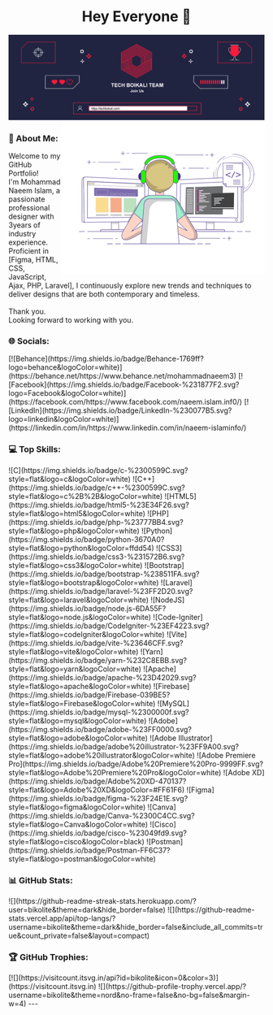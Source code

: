 <h1 align="center">Hey Everyone 👋</h1>
<div align="center"> <img src="https://github.com/bikolite/bikolite/blob/main/github-banner.jpg"> </div>
<!-- <h3 align="center">A passionate DevOps Engineer From India. I work in Corporate IT Sector and in my free time I make YouTube videos at https://www.youtube.com/@devopsshack</h3> -->
<img align="right" alt="Coding" width="400" src="https://github.com/bikolite/bikolite/blob/main/output-onlinegiftools.gif">

<h3>💫 About Me:</h3>
Welcome to my GitHub Portfolio! <br>I'm Mohammad Naeem Islam, a passionate professional designer with 3years of industry experience.<br>Proficient in [Figma, HTML, CSS, JavaScript, Ajax, PHP, Laravel], I continuously explore new trends and techniques to deliver designs that are both contemporary and timeless.<br><br>Thank you.<br>Looking forward to working with you.


<h3>🌐 Socials:</h3>
[![Behance](https://img.shields.io/badge/Behance-1769ff?logo=behance&logoColor=white)](https://behance.net/https://www.behance.net/mohammadnaeem3) [![Facebook](https://img.shields.io/badge/Facebook-%231877F2.svg?logo=Facebook&logoColor=white)](https://facebook.com/https://www.facebook.com/naeem.islam.inf0/) [![LinkedIn](https://img.shields.io/badge/LinkedIn-%230077B5.svg?logo=linkedin&logoColor=white)](https://linkedin.com/in/https://www.linkedin.com/in/naeem-islaminfo/) 

<h3>💻 Top Skills:</h3>
![C](https://img.shields.io/badge/c-%2300599C.svg?style=flat&logo=c&logoColor=white) ![C++](https://img.shields.io/badge/c++-%2300599C.svg?style=flat&logo=c%2B%2B&logoColor=white) ![HTML5](https://img.shields.io/badge/html5-%23E34F26.svg?style=flat&logo=html5&logoColor=white) ![PHP](https://img.shields.io/badge/php-%23777BB4.svg?style=flat&logo=php&logoColor=white) ![Python](https://img.shields.io/badge/python-3670A0?style=flat&logo=python&logoColor=ffdd54) ![CSS3](https://img.shields.io/badge/css3-%231572B6.svg?style=flat&logo=css3&logoColor=white) ![Bootstrap](https://img.shields.io/badge/bootstrap-%238511FA.svg?style=flat&logo=bootstrap&logoColor=white) ![Laravel](https://img.shields.io/badge/laravel-%23FF2D20.svg?style=flat&logo=laravel&logoColor=white) ![NodeJS](https://img.shields.io/badge/node.js-6DA55F?style=flat&logo=node.js&logoColor=white) ![Code-Igniter](https://img.shields.io/badge/CodeIgniter-%23EF4223.svg?style=flat&logo=codeIgniter&logoColor=white) ![Vite](https://img.shields.io/badge/vite-%23646CFF.svg?style=flat&logo=vite&logoColor=white) ![Yarn](https://img.shields.io/badge/yarn-%232C8EBB.svg?style=flat&logo=yarn&logoColor=white) ![Apache](https://img.shields.io/badge/apache-%23D42029.svg?style=flat&logo=apache&logoColor=white) ![Firebase](https://img.shields.io/badge/Firebase-039BE5?style=flat&logo=Firebase&logoColor=white) ![MySQL](https://img.shields.io/badge/mysql-%2300000f.svg?style=flat&logo=mysql&logoColor=white) ![Adobe](https://img.shields.io/badge/adobe-%23FF0000.svg?style=flat&logo=adobe&logoColor=white) ![Adobe Illustrator](https://img.shields.io/badge/adobe%20illustrator-%23FF9A00.svg?style=flat&logo=adobe%20illustrator&logoColor=white) ![Adobe Premiere Pro](https://img.shields.io/badge/Adobe%20Premiere%20Pro-9999FF.svg?style=flat&logo=Adobe%20Premiere%20Pro&logoColor=white) ![Adobe XD](https://img.shields.io/badge/Adobe%20XD-470137?style=flat&logo=Adobe%20XD&logoColor=#FF61F6) ![Figma](https://img.shields.io/badge/figma-%23F24E1E.svg?style=flat&logo=figma&logoColor=white) ![Canva](https://img.shields.io/badge/Canva-%2300C4CC.svg?style=flat&logo=Canva&logoColor=white) ![Cisco](https://img.shields.io/badge/cisco-%23049fd9.svg?style=flat&logo=cisco&logoColor=black) ![Postman](https://img.shields.io/badge/Postman-FF6C37?style=flat&logo=postman&logoColor=white)
<h3>📊 GitHub Stats:</h3> 
![](https://github-readme-streak-stats.herokuapp.com/?user=bikolite&theme=dark&hide_border=false)
![](https://github-readme-stats.vercel.app/api/top-langs/?username=bikolite&theme=dark&hide_border=false&include_all_commits=true&count_private=false&layout=compact)

<h3>🏆 GitHub Trophies:</h3> 
[![](https://visitcount.itsvg.in/api?id=bikolite&icon=0&color=3)](https://visitcount.itsvg.in)
![](https://github-profile-trophy.vercel.app/?username=bikolite&theme=nord&no-frame=false&no-bg=false&margin-w=4)
---


<!-- Proudly created with GPRM ( https://gprm.itsvg.in ) -->
